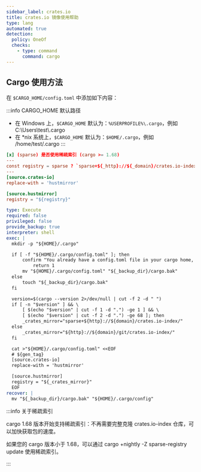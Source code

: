 ```yaml
---
sidebar_label: crates.io
title: crates.io 镜像使用帮助
type: lang
automated: true 
detection:
  policy: OneOf
  checks:
    - type: command
      command: cargo
---
```


## Cargo 使用方法

在 `$CARGO_HOME/config.toml` 中添加如下内容：

:::info CARGO_HOME 默认路径
- 在 Windows 上，`$CARGO_HOME` 默认为：`%USERPROFILE%\.cargo`，例如 C:\Users\test\\.cargo
- 在 *nix 系统上，`$CARGO_HOME` 默认为：`$HOME/.cargo`，例如 /home/test/.cargo
:::

```toml varcode
[x] (sparse) 是否使用稀疏索引 (cargo >= 1.68)
---
const registry = sparse ? `sparse+${_http}://${_domain}/crates.io-index/` : `${_http}://${_domain}/git/crates.io-index`
---
[source.crates-io]
replace-with = 'hustmirror'

[source.hustmirror]
registry = "${registry}"
```

```yaml cli-nodocs
type: Execute
required: false
privileged: false
provide_backup: true
interpreter: shell
exec: |
  mkdir -p "${HOME}/.cargo"

  if [ -f "${HOME}/.cargo/config.toml" ]; then
      confirm "You already have a config.toml file in your cargo home, do you want to continue?" || \
          return 1
      mv "${HOME}/.cargo/config.toml" "${_backup_dir}/cargo.bak"
  else
      touch "${_backup_dir}/cargo.bak"
  fi

  version=$(cargo --version 2>/dev/null | cut -f 2 -d " ")
  if [ -n "$version" ] && \
      [ $(echo "$version" | cut -f 1 -d ".") -ge 1 ] && \
      [ $(echo "$version" | cut -f 2 -d ".") -ge 68 ]; then
      _crates_mirror="sparse+${http}://${domain}/crates.io-index/"
  else
      _crates_mirror="${http}://${domain}/git/crates.io-index/"
  fi

  cat >"${HOME}/.cargo/config.toml" <<EOF
  # ${gen_tag}
  [source.crates-io]
  replace-with = 'hustmirror'

  [source.hustmirror]
  registry = "${_crates_mirror}"
  EOF
recover: |
  mv "${_backup_dir}/cargo.bak" "${HOME}/.cargo/config"
```

:::info 关于稀疏索引

cargo 1.68 版本开始支持稀疏索引：不再需要完整克隆 crates.io-index 仓库，可以加快获取包的速度。

如果您的 cargo 版本小于 1.68，可以通过 cargo +nightly -Z sparse-registry update 使用稀疏索引。

:::
